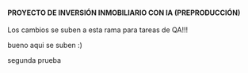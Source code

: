 #### PROYECTO DE INVERSIÓN INMOBILIARIO CON IA (PREPRODUCCIÓN)

Los cambios se suben a esta rama para tareas de QA!!!

bueno aqui se suben :)

segunda prueba